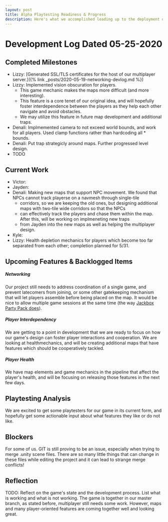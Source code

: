 ```yaml
---
layout: post
title: Alpha Playtesting Readiness & Progress
description: Here's what we accomplished leading up to the deployment of a prototype that is ready for alpha playtesting.
---
```


# Development Log Dated 05-25-2020

## Completed Milestones

* Lizzy: [Generated SSL/TLS certificates for the host of our multiplayer server.]({% link _posts/2020-05-19-networking-devlog.md %})
* Lizzy: Implemented vision obscuration for players.
    * This game mechanic makes the maps more difficult (and more interesting).
    * This feature is a core tenet of our original idea, and will hopefully foster interdependence between the players as they help each other navigate and avoid obstacles.
    * We may utilize this feature in future map development and additional traps.
* Denali: Implmemented camera to not exceed world bounds, and work for all players. Used clamp functions rather than hardcoding all          * bounds.
* Denali: Put trap strategicly around maps. Further progressed level design.
* TODO

## Current Work

* Victor:
* Jayden:
* Denali: Making new maps that support NPC movement. We found that NPCs cannot track playerse on a navmesh through single-tile
   * corridors, so we are keeping the old ones, but designing additional maps with two-tile wide corridors so that the NPCs
   * can effectively track the players and chase them within the map. After this, will be working on implmeneting new traps
   * from Jayden into the new maps as well as helping the multiplayer design.
* Kyle:
* Lizzy: Health depletion mechanics for players which become too far separated from each other; completion planned for 5/31.

## Upcoming Features & Backlogged Items

##### Networking

Our project still needs to address coordination of a single game, and prevent latecomers from joining, or some other gatekeeping mechanism that will let players assemble before being placed on the map. It would be nice to allow multiple game sessions at the same time (the way [Jackbox Party Pack does](https://www.jackboxgames.com/how-to-play/)).

##### Player Interdependency

We are getting to a point in development that we are ready to focus on how our game's design can foster player interactions and cooperation. We are looking at healthmechanics, and will be creating additional maps that have features which should be cooperatively tackled. 

##### Player Health

We have map elements and game mechanics in the pipeline that affect the player's health, and will be focusing on releasing those features in the next few days.

## Playtesting Analysis

We are excited to get some playtesters for our game in its current form, and hopefully get some actionable input about what features they like or do not like.

## Blockers

For some of us. GIT is still proving to be an issue, especially when trying to merge .unity scene files. There are so many little things
that can change in these files while editing the project and it can lead to strange merge conflicts!

## Reflection

TODO: Reflect on the game's state and the development process. List what is working and what is not working.
The game is together in our master branch, as stated before, multiplayer still needs some work. However, maps and many player-oriented
features are coming together well and looking great. 
